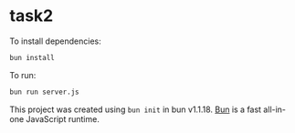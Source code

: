 # task2

To install dependencies:

```bash
bun install
```

To run:

```bash
bun run server.js
```

This project was created using `bun init` in bun v1.1.18. [Bun](https://bun.sh) is a fast all-in-one JavaScript runtime.

